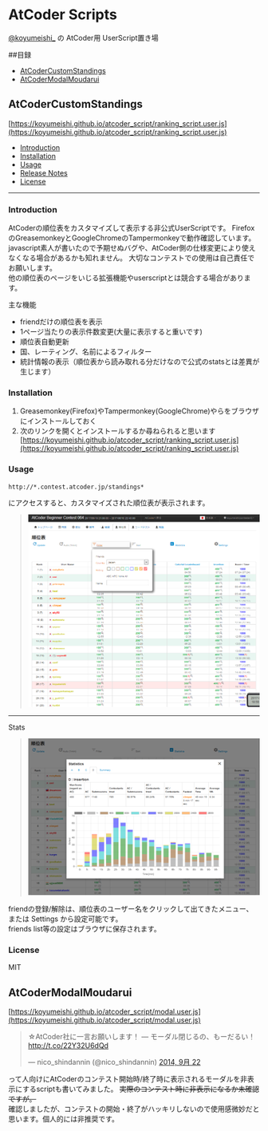 # AtCoder Scripts
[@koyumeishi_](https://twitter.com/koyumeishi_) の AtCoder用 UserScript置き場  

##目録
* [AtCoderCustomStandings](#AtCoderCustomStandings)
* [AtCoderModalMoudarui](#AtCoderModalMoudarui)

## AtCoderCustomStandings <a id="AtCoderCustomStandings"></a>
[https://koyumeishi.github.io/atcoder_script/ranking_script.user.js](https://koyumeishi.github.io/atcoder_script/ranking_script.user.js)

* [Introduction](#introduction)
* [Installation](#install)
* [Usage](#usage)
* [Release Notes](release_notes.md)
* [License](#license)

---

### Introduction<a id="introduction"></a>
AtCoderの順位表をカスタマイズして表示する非公式UserScriptです。 FirefoxのGreasemonkeyとGoogleChromeのTampermonkeyで動作確認しています。 javascript素人が書いたので予期せぬバグや、AtCoder側の仕様変更により使えなくなる場合があるかも知れません。 大切なコンテストでの使用は自己責任でお願いします。  
他の順位表のページをいじる拡張機能やuserscriptとは競合する場合があります。  

主な機能

* friendだけの順位表を表示
* 1ページ当たりの表示件数変更(大量に表示すると重いです)
* 順位表自動更新
* 国、レーティング、名前によるフィルター
* 統計情報の表示（順位表から読み取れる分だけなので公式のstatsとは差異が生じます）

### Installation<a id="install"></a>

 1. Greasemonkey(Firefox)やTampermonkey(GoogleChrome)やらをブラウザにインストールしておく
 2. 次のリンクを開くとインストールするか尋ねられると思います  
     [https://koyumeishi.github.io/atcoder_script/ranking_script.user.js](https://koyumeishi.github.io/atcoder_script/ranking_script.user.js)

### Usage<a id="usage"></a>
    http://*.contest.atcoder.jp/standings*
にアクセスすると、カスタマイズされた順位表が表示されます。  

> ![image1](img/img1.png)  

---
Stats  
> ![image2](img/img2.png)  

friendの登録/解除は、順位表のユーザー名をクリックして出てきたメニュー、または Settings から設定可能です。  
friends list等の設定はブラウザに保存されます。

### License<a id="license"></a>
MIT


## AtCoderModalMoudarui <a id="AtCoderModalMoudarui"></a>
[https://koyumeishi.github.io/atcoder_script/modal.user.js](https://koyumeishi.github.io/atcoder_script/modal.user.js)  

<blockquote class="twitter-tweet" lang="ja"><p lang="ja" dir="ltr">☆AtCoder社に一言お願いします！ — モーダル閉じるの、もーだるい！ <a href="http://t.co/22Y32U6dQd">http://t.co/22Y32U6dQd</a></p>&mdash; nico_shindannin (@nico_shindannin) <a href="https://twitter.com/nico_shindannin/status/514078969080344576">2014, 9月 22</a></blockquote>
<script async src="//platform.twitter.com/widgets.js" charset="utf-8"></script>

って人向けにAtCoderのコンテスト開始時/終了時に表示されるモーダルを非表示にするscriptも書いてみました。 
~~実際のコンテスト時に非表示になるか未確認ですが。~~  
確認しましたが、コンテストの開始・終了がハッキリしないので使用感微妙だと思います。個人的には非推奨です。  

  
